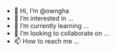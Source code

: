 - 👋 Hi, I’m @owngha
- 👀 I’m interested in ...
- 🌱 I’m currently learning ...
- 💞️ I’m looking to collaborate on ...
- 📫 How to reach me ...

<!---
owngha/owngha is a ✨ special ✨ repository because its `README.md` (this file) appears on your GitHub profile.
You can click the Preview link to take a look at your changes.
--->
